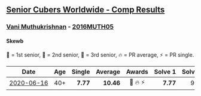 <style>table {white-space: nowrap;}</style>

## [Senior Cubers Worldwide - Comp Results](/scw-comp/results/)
### [Vani Muthukrishnan](../vani_muthukrishnan.md) - [2016MUTH05](https://www.worldcubeassociation.org/persons/2016MUTH05?event=skewb)
#### Skewb

🥇 = 1st senior, 🥈 = 2nd senior, 🥉 = 3rd senior, 🔥 = PR average, ⚡ = PR single.

| Date | Age | Single | Average | Awards | Solve 1 | Solve 2 | Solve 3 | Solve 4 | Solve 5 | Video |
| :--: | :--: | --: | --: | :--: | --: | --: | --: | --: | --: | :-- |
| [2020-06-16](../../results/skewb/2020-06-16.md) | 40+ | **7.77** | **10.46** | 🥈 🔥 ⚡ | **7.77** | 9.77 | 12.68 | 11.92 | 9.69 | [Link](https://www.facebook.com/events/296087658445428/permalink/297667538287440/) |


<!-- Global site tag (gtag.js) - Google Analytics -->
<script async src="https://www.googletagmanager.com/gtag/js?id=UA-86348435-3"></script>
<script>window.dataLayer = window.dataLayer || []; function gtag() {dataLayer.push(arguments);} gtag('js', new Date()); gtag('config', 'UA-86348435-3');</script>

